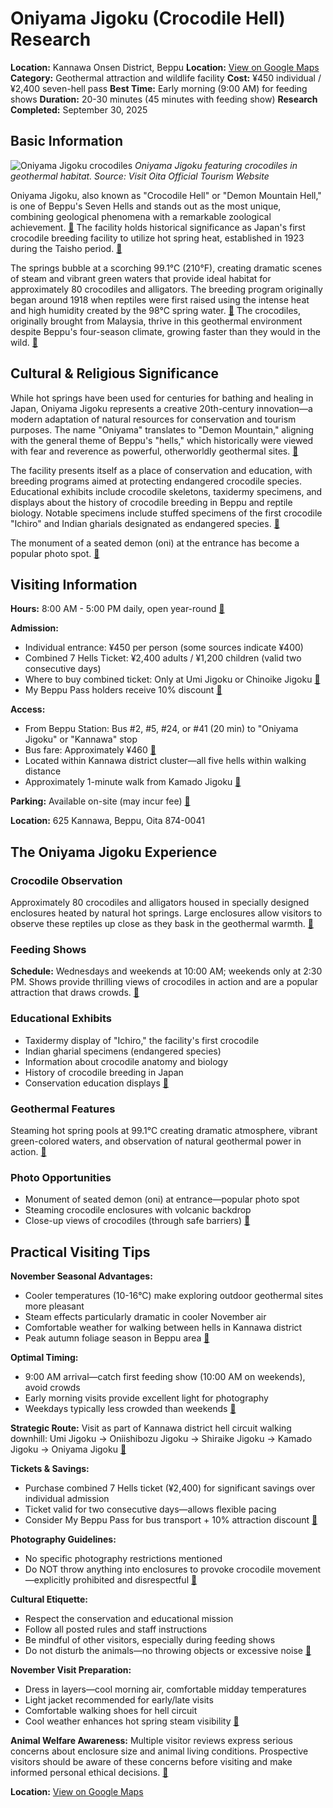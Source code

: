 # Oniyama Jigoku (Crocodile Hell) Research

**Location:** Kannawa Onsen District, Beppu
**Location:** [View on Google Maps](https://maps.google.com/maps?q=33.31617689999999,131.4755934)
**Category:** Geothermal attraction and wildlife facility
**Cost:** ¥450 individual / ¥2,400 seven-hell pass
**Best Time:** Early morning (9:00 AM) for feeding shows
**Duration:** 20-30 minutes (45 minutes with feeding show)
**Research Completed:** September 30, 2025

## Basic Information

![Oniyama Jigoku crocodiles](https://oita-tourism.com/lsc/upfile/individual/0000/0303/303_1_m.jpg)
*Oniyama Jigoku featuring crocodiles in geothermal habitat. Source: Visit Oita Official Tourism Website*

Oniyama Jigoku, also known as "Crocodile Hell" or "Demon Mountain Hell," is one of Beppu's Seven Hells and stands out as the most unique, combining geological phenomena with a remarkable zoological achievement. [🔗](https://www.japan-suki.com/en/visit/places/beppu-oniyama-jigoku) The facility holds historical significance as Japan's first crocodile breeding facility to utilize hot spring heat, established in 1923 during the Taisho period. [🔗](https://oita-tourism.com/en/onsenStories/jigokumeguri)

The springs bubble at a scorching 99.1°C (210°F), creating dramatic scenes of steam and vibrant green waters that provide ideal habitat for approximately 80 crocodiles and alligators. The breeding program originally began around 1918 when reptiles were first raised using the intense heat and high humidity created by the 98°C spring water. [🔗](https://www.japan-suki.com/en/visit/places/beppu-oniyama-jigoku) The crocodiles, originally brought from Malaysia, thrive in this geothermal environment despite Beppu's four-season climate, growing faster than they would in the wild. [🔗](https://e-haruki.jp/en/see-crocodiles-and-alligators-at-oniyama-jigoku-hot-spring-in-beppu/)

## Cultural & Religious Significance

While hot springs have been used for centuries for bathing and healing in Japan, Oniyama Jigoku represents a creative 20th-century innovation—a modern adaptation of natural resources for conservation and tourism purposes. The name "Oniyama" translates to "Demon Mountain," aligning with the general theme of Beppu's "hells," which historically were viewed with fear and reverence as powerful, otherworldly geothermal sites. [🔗](https://gemini-p-research-2025-09-30)

The facility presents itself as a place of conservation and education, with breeding programs aimed at protecting endangered crocodile species. Educational exhibits include crocodile skeletons, taxidermy specimens, and displays about the history of crocodile breeding in Beppu and reptile biology. Notable specimens include stuffed specimens of the first crocodile "Ichiro" and Indian gharials designated as endangered species. [🔗](https://e-haruki.jp/en/see-crocodiles-and-alligators-at-oniyama-jigoku-hot-spring-in-beppu/)

The monument of a seated demon (oni) at the entrance has become a popular photo spot. [🔗](https://oita-tourism.com/en/onsenStories/jigokumeguri)

## Visiting Information

**Hours:** 8:00 AM - 5:00 PM daily, open year-round [🔗](https://kamadojigoku.com/english/open・admission-fee/)

**Admission:**
- Individual entrance: ¥450 per person (some sources indicate ¥400)
- Combined 7 Hells Ticket: ¥2,400 adults / ¥1,200 children (valid two consecutive days)
- Where to buy combined ticket: Only at Umi Jigoku or Chinoike Jigoku [🔗](https://www.yunotabi.jp/ticket_en/facility.php?facility=48)
- My Beppu Pass holders receive 10% discount [🔗](https://www.yunotabi.jp/ticket_en/)

**Access:**
- From Beppu Station: Bus #2, #5, #24, or #41 (20 min) to "Oniyama Jigoku" or "Kannawa" stop
- Bus fare: Approximately ¥460 [🔗](https://japantravel.navitime.com/en/area/jp/spot/02301-1301560/)
- Located within Kannawa district cluster—all five hells within walking distance
- Approximately 1-minute walk from Kamado Jigoku [🔗](https://www.beyondthebay.co/japan/7-hells-beppu)

**Parking:** Available on-site (may incur fee) [🔗](https://evendo.com/locations/japan/buzen/attraction/oniyama-jigoku)

**Location:** 625 Kannawa, Beppu, Oita 874-0041

## The Oniyama Jigoku Experience

### Crocodile Observation

Approximately 80 crocodiles and alligators housed in specially designed enclosures heated by natural hot springs. Large enclosures allow visitors to observe these reptiles up close as they bask in the geothermal warmth. [🔗](https://www.japan.travel/en/spot/713/)

### Feeding Shows

**Schedule:** Wednesdays and weekends at 10:00 AM; weekends only at 2:30 PM. Shows provide thrilling views of crocodiles in action and are a popular attraction that draws crowds. [🔗](https://e-haruki.jp/en/see-crocodiles-and-alligators-at-oniyama-jigoku-hot-spring-in-beppu/)

### Educational Exhibits

- Taxidermy display of "Ichiro," the facility's first crocodile
- Indian gharial specimens (endangered species)
- Information about crocodile anatomy and biology
- History of crocodile breeding in Japan
- Conservation education displays [🔗](https://e-haruki.jp/en/see-crocodiles-and-alligators-at-oniyama-jigoku-hot-spring-in-beppu/)

### Geothermal Features

Steaming hot spring pools at 99.1°C creating dramatic atmosphere, vibrant green-colored waters, and observation of natural geothermal power in action. [🔗](https://oita-tourism.com/en/onsenStories/jigokumeguri)

### Photo Opportunities

- Monument of seated demon (oni) at entrance—popular photo spot
- Steaming crocodile enclosures with volcanic backdrop
- Close-up views of crocodiles (through safe barriers) [🔗](https://oita-tourism.com/en/onsenStories/jigokumeguri)

## Practical Visiting Tips

**November Seasonal Advantages:**
- Cooler temperatures (10-16°C) make exploring outdoor geothermal sites more pleasant
- Steam effects particularly dramatic in cooler November air
- Comfortable weather for walking between hells in Kannawa district
- Peak autumn foliage season in Beppu area [🔗](https://enjoyonsen.city.beppu-jp.com/onsen/enjoy-beppu-onsen-in-every-season-seasonal-highlights-of-beppu/)

**Optimal Timing:**
- 9:00 AM arrival—catch first feeding show (10:00 AM on weekends), avoid crowds
- Early morning visits provide excellent light for photography
- Weekdays typically less crowded than weekends [🔗](https://theawkwardtraveller.com/7-hells-of-beppu-japan-onsen-guide/)

**Strategic Route:**
Visit as part of Kannawa district hell circuit walking downhill: Umi Jigoku → Oniishibozu Jigoku → Shiraike Jigoku → Kamado Jigoku → Oniyama Jigoku [🔗](https://www.beyondthebay.co/japan/7-hells-beppu)

**Tickets & Savings:**
- Purchase combined 7 Hells ticket (¥2,400) for significant savings over individual admission
- Ticket valid for two consecutive days—allows flexible pacing
- Consider My Beppu Pass for bus transport + 10% attraction discount [🔗](https://www.yunotabi.jp/ticket_en/)

**Photography Guidelines:**
- No specific photography restrictions mentioned
- Do NOT throw anything into enclosures to provoke crocodile movement—explicitly prohibited and disrespectful [🔗](https://gemini-p-research-2025-09-30)

**Cultural Etiquette:**
- Respect the conservation and educational mission
- Follow all posted rules and staff instructions
- Be mindful of other visitors, especially during feeding shows
- Do not disturb the animals—no throwing objects or excessive noise [🔗](https://gemini-p-research-2025-09-30)

**November Visit Preparation:**
- Dress in layers—cool morning air, comfortable midday temperatures
- Light jacket recommended for early/late visits
- Comfortable walking shoes for hell circuit
- Cool weather enhances hot spring steam visibility [🔗](https://matcha-jp.com/en/1332)

**Animal Welfare Awareness:**
Multiple visitor reviews express serious concerns about enclosure size and animal living conditions. Prospective visitors should be aware of these concerns before visiting and make informed personal ethical decisions. [🔗](https://www.tripadvisor.com/Attraction_Review-g298219-d11959381-Reviews-Oniyama_Jigoku-Beppu_Oita_Prefecture_Kyushu.html)

**Location:** [View on Google Maps](https://www.google.com/maps/search/625+Kannawa,+Beppu)
